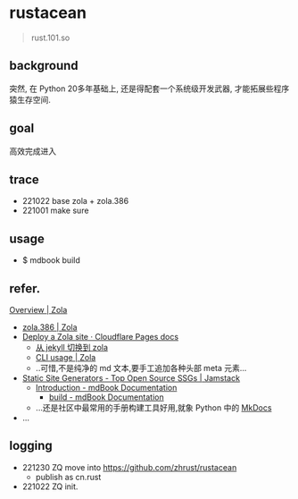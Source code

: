 # rustacean
> rust.101.so

## background
突然, 在 Python 20多年基础上,
还是得配套一个系统级开发武器, 才能拓展些程序猿生存空间.

## goal
高效完成进入


## trace

- 221022 base zola + zola.386
- 221001 make sure

## usage

- $ mdbook build
    

## refer.


[Overview | Zola](https://www.getzola.org/documentation/getting-started/overview/)

- [zola.386 | Zola](https://www.getzola.org/themes/zola-386/)
- [Deploy a Zola site · Cloudflare Pages docs](https://developers.cloudflare.com/pages/framework-guides/deploy-a-zola-site/#learn-more)
    - [从 jekyll 切换到 zola](https://blog.biofan.org/2019/08/replace-jekyll-with-zola/)
    - [CLI usage | Zola](https://www.getzola.org/documentation/getting-started/cli-usage/)
    - ..可惜,不是纯净的 md 文本,要手工追加各种头部 meta 元素...
- [Static Site Generators - Top Open Source SSGs | Jamstack](https://jamstack.org/generators/)
    - [Introduction - mdBook Documentation](https://rust-lang.github.io/mdBook/guide/installation.html)
        - [build - mdBook Documentation](https://rust-lang.github.io/mdBook/cli/build.html#--open)
    - ...还是社区中最常用的手册构建工具好用,就象 Python 中的 [MkDocs](https://www.mkdocs.org/)
- ...

## logging

- 221230 ZQ move into https://github.com/zhrust/rustacean
    - publish as cn.rust
- 221022 ZQ init.
